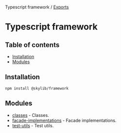 Typescript framework / [Exports](modules.md)

# Typescript framework

## Table of contents

- [Installation](#installation)
- [Modules](#modules)

## <a name="installation"></a>Installation

    npm install @skylib/framework

## <a name="modules"></a>Modules

- [classes](https://ilyub.github.io/typescript-framework/modules/classes.html) - Classes.
- [facade-implementations](https://ilyub.github.io/typescript-framework/modules/facade_implementations.html) - Facade implementations.
- [test-utils](https://ilyub.github.io/typescript-framework/modules/test_utils.html) - Test utils.
